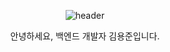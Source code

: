 <div align="center">

![header](https://capsule-render.vercel.app/api?type=waving&color=B897FF&height=300&section=header&text=Welcome&fontSize=90)

안녕하세요, 백엔드 개발자 김용준입니다.
</div>
